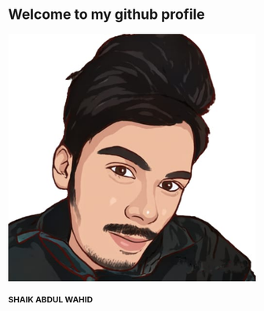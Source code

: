 # Welcome to my github profile

### ![535756f0-eac5-4dc6-9e44-299307349d7d](535756f0-eac5-4dc6-9e44-299307349d7d_2.jpg)
### SHAIK ABDUL WAHID